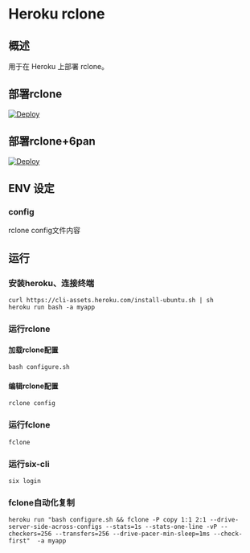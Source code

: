 # Heroku rclone
## 概述
用于在 Heroku 上部署 rclone。
## 部署rclone
[![Deploy](https://www.herokucdn.com/deploy/button.png)](https://dashboard.heroku.com/new?template=https://github.com/wellsyue/heroku-rclone.git)
## 部署rclone+6pan
[![Deploy](https://www.herokucdn.com/deploy/button.png)](https://dashboard.heroku.com/new?template=https://github.com/wellsyue/heroku-rclone.git/tree/6pan)
## ENV 设定
### config
rclone config文件内容
## 运行
### 安装heroku、连接终端
```
curl https://cli-assets.heroku.com/install-ubuntu.sh | sh
heroku run bash -a myapp
```
### 运行rclone
#### 加载rclone配置
```
bash configure.sh
```
#### 编辑rclone配置
```
rclone config
```
### 运行fclone
```
fclone
```
### 运行six-cli
```
six login
```
### fclone自动化复制
```shell
heroku run "bash configure.sh && fclone -P copy 1:1 2:1 --drive-server-side-across-configs --stats=1s --stats-one-line -vP --checkers=256 --transfers=256 --drive-pacer-min-sleep=1ms --check-first"  -a myapp
```
